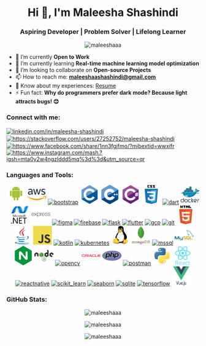 <h1 align="center">Hi 👋, I'm Maleesha Shashindi</h1>
<h3 align="center">Aspiring Developer | Problem Solver | Lifelong Learner</h3>

<p align="center">
  <img src="https://komarev.com/ghpvc/?username=maleeshaaa&label=Profile%20views&color=0e75b6&style=flat" alt="maleeshaaa" />
</p>

- 🔭 I’m currently **Open to Work**
- 🌱 I’m currently learning **Real-time machine learning model optimization**
- 👯 I’m looking to collaborate on **Open-source Projects**
- 📫 How to reach me: **maleeshaashashindi@gmail.com**
- 📄 Know about my experiences: [Resume](https://drive.google.com/file/d/1l6zbRUKvhLipv_rNevx32B4I0JClmrwf/view?usp=sharing)
- ⚡ Fun fact: **Why do programmers prefer dark mode? Because light attracts bugs! 😊**

### Connect with me:
<p align="left">
<a href="https://linkedin.com/in/linkedin.com/in/maleesha-shashindi" target="blank"><img align="center" src="https://raw.githubusercontent.com/rahuldkjain/github-profile-readme-generator/master/src/images/icons/Social/linked-in-alt.svg" alt="linkedin.com/in/maleesha-shashindi" height="30" width="40" /></a>
<a href="https://stackoverflow.com/users/https://stackoverflow.com/users/27252752/maleesha-shashindi" target="blank"><img align="center" src="https://raw.githubusercontent.com/rahuldkjain/github-profile-readme-generator/master/src/images/icons/Social/stack-overflow.svg" alt="https://stackoverflow.com/users/27252752/maleesha-shashindi" height="30" width="40" /></a>
<a href="https://fb.com/https://www.facebook.com/share/1nn3fgjfmo/?mibextid=wwxifr" target="blank"><img align="center" src="https://raw.githubusercontent.com/rahuldkjain/github-profile-readme-generator/master/src/images/icons/Social/facebook.svg" alt="https://www.facebook.com/share/1nn3fgjfmo/?mibextid=wwxifr" height="30" width="40" /></a>
<a href="https://instagram.com/https://www.instagram.com/mash.?igsh=mta0y2w4ngzlddd5mq%3d%3d&utm_source=qr" target="blank"><img align="center" src="https://raw.githubusercontent.com/rahuldkjain/github-profile-readme-generator/master/src/images/icons/Social/instagram.svg" alt="https://www.instagram.com/mash.?igsh=mta0y2w4ngzlddd5mq%3d%3d&utm_source=qr" height="30" width="40" /></a>
</p>

### Languages and Tools:
<p align="center">
  <!-- Languages and Tools Icons -->
  <a href="https://developer.android.com" target="_blank"><img src="https://raw.githubusercontent.com/devicons/devicon/master/icons/android/android-original-wordmark.svg" alt="android" width="50" height="50"/></a>
  <a href="https://aws.amazon.com" target="_blank"><img src="https://raw.githubusercontent.com/devicons/devicon/master/icons/amazonwebservices/amazonwebservices-original-wordmark.svg" alt="aws" width="50" height="50"/></a>
  <a href="https://getbootstrap.com" target="_blank"><img src="https://upload.wikimedia.org/wikipedia/commons/thumb/b/b2/Bootstrap_logo.svg/1280px-Bootstrap_logo.svg.png" alt="bootstrap" width="50" height="45"/></a>
  <a href="https://www.cprogramming.com/" target="_blank"><img src="https://raw.githubusercontent.com/devicons/devicon/master/icons/c/c-original.svg" alt="c" width="50" height="50"/></a>
  <a href="https://www.w3schools.com/cpp/" target="_blank"><img src="https://raw.githubusercontent.com/devicons/devicon/master/icons/cplusplus/cplusplus-original.svg" alt="cplusplus" width="50" height="50"/></a>
  <a href="https://www.w3schools.com/cs/" target="_blank"><img src="https://raw.githubusercontent.com/devicons/devicon/master/icons/csharp/csharp-original.svg" alt="csharp" width="50" height="50"/></a>
  <a href="https://www.w3schools.com/css/" target="_blank"><img src="https://raw.githubusercontent.com/devicons/devicon/master/icons/css3/css3-original-wordmark.svg" alt="css3" width="50" height="50"/></a>
  <a href="https://dart.dev" target="_blank"><img src="https://www.vectorlogo.zone/logos/dartlang/dartlang-icon.svg" alt="dart" width="50" height="50"/></a>
  <a href="https://www.docker.com/" target="_blank"><img src="https://raw.githubusercontent.com/devicons/devicon/master/icons/docker/docker-original-wordmark.svg" alt="docker" width="50" height="50"/></a>
  <a href="https://dotnet.microsoft.com/" target="_blank"><img src="https://raw.githubusercontent.com/devicons/devicon/master/icons/dot-net/dot-net-original-wordmark.svg" alt="dotnet" width="50" height="50"/></a>
  <a href="https://expressjs.com" target="_blank"><img src="https://raw.githubusercontent.com/devicons/devicon/master/icons/express/express-original-wordmark.svg" alt="express" width="50" height="50"/></a>
  <a href="https://www.figma.com/" target="_blank"><img src="https://www.vectorlogo.zone/logos/figma/figma-icon.svg" alt="figma" width="50" height="50"/></a>
  <a href="https://firebase.google.com/" target="_blank"><img src="https://www.vectorlogo.zone/logos/firebase/firebase-icon.svg" alt="firebase" width="50" height="50"/></a>
  <a href="https://flask.palletsprojects.com/" target="_blank"><img src="https://www.svgrepo.com/show/473611/flask.svg" alt="flask" width="50" height="50"/></a>
  <a href="https://flutter.dev" target="_blank"><img src="https://www.vectorlogo.zone/logos/flutterio/flutterio-icon.svg" alt="flutter" width="50" height="50"/></a>
  <a href="https://cloud.google.com" target="_blank"><img src="https://www.vectorlogo.zone/logos/google_cloud/google_cloud-icon.svg" alt="gcp" width="50" height="50"/></a>
  <a href="https://git-scm.com/" target="_blank"><img src="https://www.vectorlogo.zone/logos/git-scm/git-scm-icon.svg" alt="git" width="50" height="50"/></a>
  <a href="https://www.w3.org/html/" target="_blank"><img src="https://raw.githubusercontent.com/devicons/devicon/master/icons/html5/html5-original-wordmark.svg" alt="html5" width="50" height="50"/></a>
  <a href="https://www.java.com" target="_blank"><img src="https://raw.githubusercontent.com/devicons/devicon/master/icons/java/java-original.svg" alt="java" width="50" height="50"/></a>
  <a href="https://developer.mozilla.org/en-US/docs/Web/JavaScript" target="_blank"><img src="https://raw.githubusercontent.com/devicons/devicon/master/icons/javascript/javascript-original.svg" alt="javascript" width="50" height="50"/></a>
  <a href="https://kotlinlang.org" target="_blank"><img src="https://www.vectorlogo.zone/logos/kotlinlang/kotlinlang-icon.svg" alt="kotlin" width="50" height="50"/></a>
  <a href="https://www.kubernetes.io" target="_blank"><img src="https://www.vectorlogo.zone/logos/kubernetes/kubernetes-icon.svg" alt="kubernetes" width="50" height="50"/></a>
  <a href="https://www.linux.org/" target="_blank"><img src="https://raw.githubusercontent.com/devicons/devicon/master/icons/linux/linux-original.svg" alt="linux" width="50" height="50"/></a>
  <a href="https://www.mongodb.com/" target="_blank"><img src="https://raw.githubusercontent.com/devicons/devicon/master/icons/mongodb/mongodb-original-wordmark.svg" alt="mongodb" width="50" height="50"/></a>
  <a href="https://www.microsoft.com/en-us/sql-server" target="_blank"><img src="https://www.svgrepo.com/show/303229/microsoft-sql-server-logo.svg" alt="mssql" width="50" height="50"/></a>
  <a href="https://www.mysql.com/" target="_blank"><img src="https://raw.githubusercontent.com/devicons/devicon/master/icons/mysql/mysql-original-wordmark.svg" alt="mysql" width="50" height="50"/></a>
  <a href="https://www.nginx.com" target="_blank"><img src="https://raw.githubusercontent.com/devicons/devicon/master/icons/nginx/nginx-original.svg" alt="nginx" width="50" height="50"/></a>
  <a href="https://nodejs.org" target="_blank"><img src="https://raw.githubusercontent.com/devicons/devicon/master/icons/nodejs/nodejs-original-wordmark.svg" alt="nodejs" width="50" height="50"/></a>
  <a href="https://opencv.org/" target="_blank"><img src="https://www.vectorlogo.zone/logos/opencv/opencv-icon.svg" alt="opencv" width="50" height="50"/></a>
  <a href="https://www.oracle.com/" target="_blank"><img src="https://raw.githubusercontent.com/devicons/devicon/master/icons/oracle/oracle-original.svg" alt="oracle" width="50" height="50"/></a>
  <a href="https://www.php.net" target="_blank"><img src="https://raw.githubusercontent.com/devicons/devicon/master/icons/php/php-original.svg" alt="php" width="50" height="50"/></a>
  <a href="https://postman.com" target="_blank"><img src="https://www.vectorlogo.zone/logos/getpostman/getpostman-icon.svg" alt="postman" width="50" height="50"/></a>
  <a href="https://www.python.org" target="_blank"><img src="https://raw.githubusercontent.com/devicons/devicon/master/icons/python/python-original.svg" alt="python" width="50" height="50"/></a>
  <a href="https://reactjs.org/" target="_blank"><img src="https://raw.githubusercontent.com/devicons/devicon/master/icons/react/react-original-wordmark.svg" alt="react" width="50" height="50"/></a>
  <a href="https://reactnative.dev/" target="_blank"><img src="https://reactnative.dev/img/header_logo.svg" alt="reactnative" width="50" height="50"/></a>
  <a href="https://scikit-learn.org/" target="_blank"><img src="https://upload.wikimedia.org/wikipedia/commons/0/05/Scikit_learn_logo_small.svg" alt="scikit_learn" width="50" height="50"/></a>
  <a href="https://seaborn.pydata.org/" target="_blank"><img src="https://seaborn.pydata.org/_images/logo-mark-lightbg.svg" alt="seaborn" width="50" height="50"/></a>
  <a href="https://www.sqlite.org/" target="_blank"><img src="https://www.vectorlogo.zone/logos/sqlite/sqlite-icon.svg" alt="sqlite" width="50" height="50"/></a>
  <a href="https://www.tensorflow.org" target="_blank"><img src="https://www.vectorlogo.zone/logos/tensorflow/tensorflow-icon.svg" alt="tensorflow" width="50" height="50"/></a>
  <a href="https://vuejs.org/" target="_blank"><img src="https://raw.githubusercontent.com/devicons/devicon/master/icons/vuejs/vuejs-original-wordmark.svg" alt="vuejs" width="50" height="50"/></a>
</p>

### GitHub Stats:
<p align="center">
  <img src="https://github-readme-stats.vercel.app/api/top-langs?username=maleeshaaa&show_icons=true&locale=en&layout=compact&include_forks=true" alt="maleeshaaa" />
</p>

<p align="center">
  <img src="https://github-readme-stats.vercel.app/api?username=maleeshaaa&show_icons=true&locale=en&include_forks=true" alt="maleeshaaa" />
</p>

<p align="center">
  <img src="https://github-readme-streak-stats.herokuapp.com/?user=maleeshaaa&" alt="maleeshaaa" />
</p>
